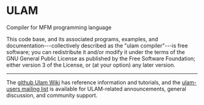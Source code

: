 ULAM
====

Compiler for MFM programming language

This code base, and its associated programs, examples, and
documentation---collectively described as the "ulam compiler"---is
free software; you can redistribute it and/or modify it under the
terms of the GNU General Public License as published by the Free
Software Foundation; either version 3 of the License, or (at your
option) any later version.

---
The [github Ulam Wiki](https://github.com/elenasa/ULAM/wiki) has
reference information and tutorials, and the [ulam-users mailing
list](http://mail.cs.unm.edu/cgi-bin/mailman/listinfo/ulam-users) is
available for ULAM-related announcements, general discussion, and
community support.
